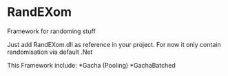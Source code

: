 # RandEXom
Framework for randoming stuff

Just add RandEXom.dll as reference in your project.
For now it only contain randomisation via default .Net

This Framework include:
*Gacha (Pooling)
*GachaBatched
